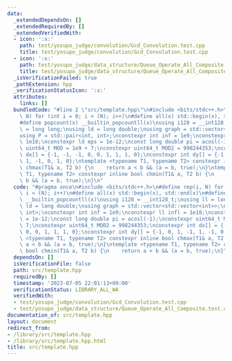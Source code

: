 ```yaml
---
data:
  _extendedDependsOn: []
  _extendedRequiredBy: []
  _extendedVerifiedWith:
  - icon: ':x:'
    path: test/yosupo_judge/convolution/Gcd_Convolution.test.cpp
    title: test/yosupo_judge/convolution/Gcd_Convolution.test.cpp
  - icon: ':x:'
    path: test/yosupo_judge/data_structure/Queue_Operate_All_Composite.test.cpp
    title: test/yosupo_judge/data_structure/Queue_Operate_All_Composite.test.cpp
  _isVerificationFailed: true
  _pathExtension: hpp
  _verificationStatusIcon: ':x:'
  attributes:
    links: []
  bundledCode: "#line 2 \"src/template.hpp\"\n#include <bits/stdc++.h>\n#define rep(i,\
    \ N) for (int i = 0; i < (N); i++)\n#define all(x) std::begin(x), std::end(x)\n\
    #define popcount(x) __builtin_popcountll(x)\nusing i128 = __int128_t;\nusing ll\
    \ = long long;\nusing ld = long double;\nusing graph = std::vector<std::vector<int>>;\n\
    using P = std::pair<int, int>;\nconstexpr int inf = 1e9;\nconstexpr ll infl =\
    \ 1e18;\nconstexpr ld eps = 1e-12;\nconst long double pi = acosl(-1);\nconstexpr\
    \ uint64_t MOD = 1e9 + 7;\nconstexpr uint64_t MOD2 = 998244353;\nconstexpr int\
    \ dx[] = {-1, -1, -1, 0, 0, 1, 1, 1, 0};\nconstexpr int dy[] = {-1, 0, 1, -1,\
    \ 1, -1, 0, 1, 0};\ntemplate <typename T1, typename T2> constexpr inline bool\
    \ chmax(T1& a, T2 b) {\n    return a < b && (a = b, true);\n}\ntemplate <typename\
    \ T1, typename T2> constexpr inline bool chmin(T1& a, T2 b) {\n    return a >\
    \ b && (a = b, true);\n}\n"
  code: "#pragma once\n#include <bits/stdc++.h>\n#define rep(i, N) for (int i = 0;\
    \ i < (N); i++)\n#define all(x) std::begin(x), std::end(x)\n#define popcount(x)\
    \ __builtin_popcountll(x)\nusing i128 = __int128_t;\nusing ll = long long;\nusing\
    \ ld = long double;\nusing graph = std::vector<std::vector<int>>;\nusing P = std::pair<int,\
    \ int>;\nconstexpr int inf = 1e9;\nconstexpr ll infl = 1e18;\nconstexpr ld eps\
    \ = 1e-12;\nconst long double pi = acosl(-1);\nconstexpr uint64_t MOD = 1e9 +\
    \ 7;\nconstexpr uint64_t MOD2 = 998244353;\nconstexpr int dx[] = {-1, -1, -1,\
    \ 0, 0, 1, 1, 1, 0};\nconstexpr int dy[] = {-1, 0, 1, -1, 1, -1, 0, 1, 0};\ntemplate\
    \ <typename T1, typename T2> constexpr inline bool chmax(T1& a, T2 b) {\n    return\
    \ a < b && (a = b, true);\n}\ntemplate <typename T1, typename T2> constexpr inline\
    \ bool chmin(T1& a, T2 b) {\n    return a > b && (a = b, true);\n}"
  dependsOn: []
  isVerificationFile: false
  path: src/template.hpp
  requiredBy: []
  timestamp: '2023-07-05 22:01:13+09:00'
  verificationStatus: LIBRARY_ALL_WA
  verifiedWith:
  - test/yosupo_judge/convolution/Gcd_Convolution.test.cpp
  - test/yosupo_judge/data_structure/Queue_Operate_All_Composite.test.cpp
documentation_of: src/template.hpp
layout: document
redirect_from:
- /library/src/template.hpp
- /library/src/template.hpp.html
title: src/template.hpp
---
```


